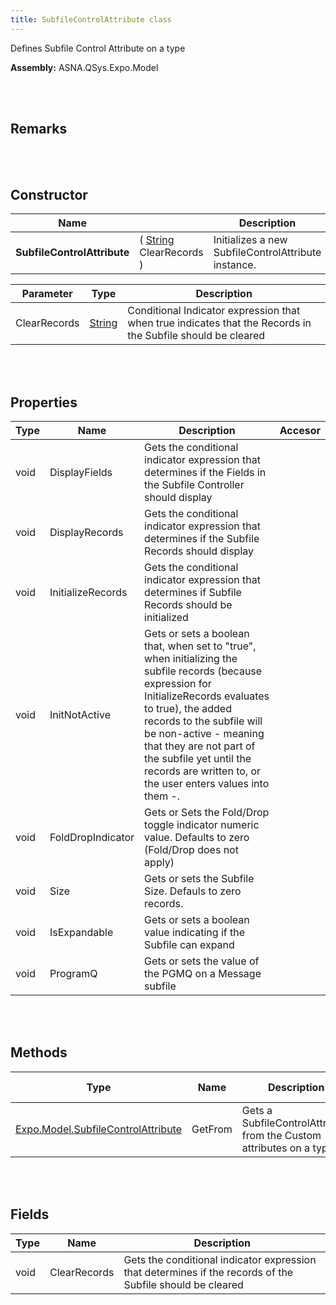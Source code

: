 ```yaml
---
title: SubfileControlAttribute class
---
```


Defines Subfile Control Attribute on a type

**Assembly:** ASNA.QSys.Expo.Model

<br>
<br>

## Remarks

<br>
<br>

## Constructor

| Name |  | Description |
| --- | --- | --- |
**SubfileControlAttribute** | ( [String](https://docs.microsoft.com/en-us/dotnet/api/system.string?view=net-5.0) ClearRecords ) | Initializes a new SubfileControlAttribute instance.


| Parameter | Type | Description
| --- | --- | ---
| ClearRecords | [String](https://docs.microsoft.com/en-us/dotnet/api/system.string?view=net-5.0) | Conditional Indicator expression that when true indicates that the Records in the Subfile should be cleared 


<br>
<br>

## Properties

| Type | Name | Description | Accesor
| --- | --- | --- | --- 
| void | DisplayFields | Gets the conditional indicator expression that determines if the Fields in the Subfile Controller should display | 
| void | DisplayRecords | Gets the conditional indicator expression that determines if the Subfile Records should display | 
| void | InitializeRecords | Gets the conditional indicator expression that determines if Subfile Records should be initialized | 
| void | InitNotActive | Gets or sets a boolean that, when set to "true", when initializing the subfile records (because expression for InitializeRecords evaluates to true), the added records to the subfile will be non-active - meaning that they are not part of the subfile yet until the records are written to, or the user enters values into them -. | 
| void | FoldDropIndicator | Gets or Sets the Fold/Drop toggle indicator numeric value. Defaults to zero (Fold/Drop does not apply) | 
| void | Size | Gets or sets the Subfile Size. Defauls to zero records. | 
| void | IsExpandable | Gets or sets a boolean value indicating if the Subfile can expand | 
| void | ProgramQ | Gets or sets the value of the PGMQ on a Message subfile | 

<br>
<br>

## Methods

| Type | Name | Description | Return Description 
| --- | --- | --- | --- 
| [Expo.Model.SubfileControlAttribute](/reference/asna-qsys-expo/expo-model/subfile-control-attribute.html) | GetFrom | Gets a SubfileControlAttribute from the Custom attributes on a type | the subfile control attribute

<br>
<br>

## Fields

| Type | Name | Description
| --- | --- | --- 
| void | ClearRecords | Gets the conditional indicator expression that determines if the records of the Subfile should be cleared

<br>
<br>

